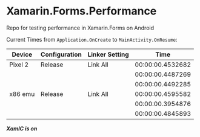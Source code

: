# Xamarin.Forms.Performance
Repo for testing performance in Xamarin.Forms on Android

Current Times from `Application.OnCreate` to `MainActivity.OnResume`:

| Device  | Configuration | Linker Setting | Time             |
|---------|---------------|----------------|------------------|
| Pixel 2 | Release       | Link All       | 00:00:00.4532682 |
|         |               |                | 00:00:00.4487269 |
|         |               |                | 00:00:00.4492285 |
| x86 emu | Release       | Link All       | 00:00:00.4595582 |
|         |               |                | 00:00:00.3954876 |
|         |               |                | 00:00:00.4845893 |

***XamlC is on***
